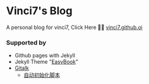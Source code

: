 # Vinci7's Blog

A personal blog for vinci7, Click Here 💁‍♂️ [vinci7.github.oi](https://vinci7.github.io)

### Supported by

* Github pages with Jekyll
* Jekyll Theme "[EasyBook](https://github.com/laobubu/jekyll-theme-EasyBook)"
* [Gitalk](https://github.com/gitalk/gitalk)
    * [自动初始化脚本](https://draveness.me/git-comments-initialize)


